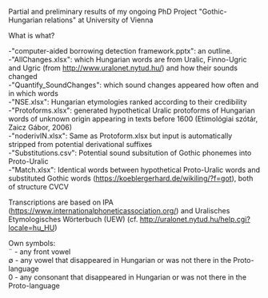 Partial and preliminary results of my ongoing PhD Project "Gothic-Hungarian relations" at University of Vienna  
  
What is what?  
  
-"computer-aided borrowing detection framework.pptx": an outline.  
-"AllChanges.xlsx": which Hungarian words are from Uralic, Finno-Ugric and Ugric (from http://www.uralonet.nytud.hu/) and how their sounds changed  
-"Quantify_SoundChanges": which sound changes appeared how often and in which words  
-"NSE.xlsx": Hungarian etymologies ranked according to their credibility  
-"Protoforms.xlsx": generated hypothetical Uralic protoforms of Hungarian words of unknown origin appearing in texts before 1600 (Etimológiai szótár, Zaicz Gábor, 2006)   
-"noderivIN.xlsx": Same as Protoform.xlsx but input is automatically stripped from potential derivational suffixes  
-"Substitutions.csv": Potential sound subsitution of Gothic phonemes into Proto-Uralic  
-"Match.xlsx": Identical words between hypothetical Proto-Uralic words and substituted Gothic words (https://koeblergerhard.de/wikiling/?f=got), both of structure CVCV 
  
Transcriptions are based on IPA (https://www.internationalphoneticassociation.org/) and Uralisches Etymologisches Wörterbuch (UEW) (cf. http://uralonet.nytud.hu/help.cgi?locale=hu_HU)  
  
Own symbols:  
¨ - any front vowel  
∅ - any vowel that disappeared in Hungarian or was not there in the Proto-language  
0 - any consonant that disappeared in Hungarian or was not there in the Proto-language
